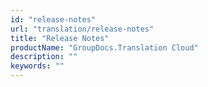 ```yaml
---
id: "release-notes"
url: "translation/release-notes"
title: "Release Notes"
productName: "GroupDocs.Translation Cloud"
description: ""
keywords: ""
---
```



